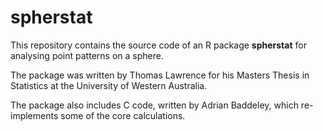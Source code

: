 # spherstat

This repository contains the source code of an R package **spherstat**
for analysing point patterns on a sphere. 

The package was written by Thomas Lawrence for his Masters Thesis in Statistics 
at the University of Western Australia. 

The package also includes C code, written by Adrian Baddeley, which re-implements 
some of the core calculations. 
